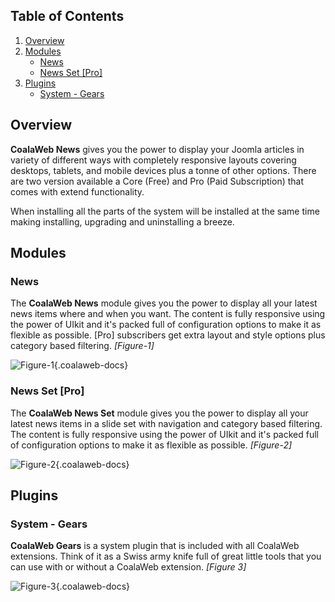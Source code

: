 ## Table of Contents
1.  [Overview](#overview)
2.  [Modules](#modules)
    -   [News](#mod-news)
    -   [News Set \[Pro\]](#mod-news-set)
3.  [Plugins](#plugins)
    -   [System - Gears](#plg-gears)

## <a class="doc-top" name="overview"></a>Overview

**CoalaWeb News** gives you the power to display your Joomla articles in variety of different ways with completely responsive layouts covering desktops, tablets, and mobile devices plus a tonne of other options. There are two version available a Core (Free) and Pro (Paid Subscription) that comes with extend functionality.

<div class="uk-alert">When installing all the parts of the system will be installed at the same time making installing, upgrading and uninstalling a breeze.</div>

## <a name="modules"></a>Modules

### <a name="mod-news"></a>News

The **CoalaWeb News** module gives you the power to display all your latest news items where and when you want. The content is fully responsive using the power of UIkit and it's packed full of configuration options to make it as flexible as possible. \[Pro\] subscribers get extra layout and style options plus category based filtering. *\[Figure-1\]*

![Figure-1](https://d1tgoab1lhw0tx.cloudfront.net/images/docs/joomla-extensions/news/system-parts/news.png "Figure-1"){.coalaweb-docs}

### <a name="mod-news-set"></a>News Set \[Pro\]

The **CoalaWeb News Set** module gives you the power to display all your latest news items in a slide set with navigation and category based filtering. The content is fully responsive using the power of UIkit and it's packed full of configuration options to make it as flexible as possible. *\[Figure-2\]*

![Figure-2](https://d1tgoab1lhw0tx.cloudfront.net/images/docs/joomla-extensions/news/system-parts/news-set.png "Figure-2"){.coalaweb-docs}

## <a name="plugins"></a>Plugins

### <a name="plg-gears"></a>System - Gears

**CoalaWeb Gears** is a system plugin that is included with all CoalaWeb extensions. Think of it as a Swiss army knife full of great little tools that you can use with or without a CoalaWeb extension. *\[Figure 3\]*

![Figure-3](https://d1tgoab1lhw0tx.cloudfront.net/images/docs/joomla-extensions/gears/cw-gears.png "Figure-3"){.coalaweb-docs}